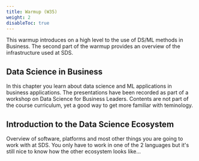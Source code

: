 ```yaml
---
title: Warmup (W35)
weight: 2
disableToc: true
---
```


This warmup introduces on a high level to the use of DS/ML methods in Business. The second part of the warmup provides an overview of the infrastructure used at SDS.

## Data Science in Business

In this chapter you learn about data science and ML applications in business applications.
The presentations have been recorded as part of a workshop on Data Science for Business Leaders. Contents are not part of the course curriculum, yet a good way to get more familiar with teminology.

## Introduction to the Data Science Ecosystem

Overview of software, platforms and most other things you are going to work with at SDS.
You only have to work in one of the 2 languages but it's still nice to know how the other ecosystem looks like...
